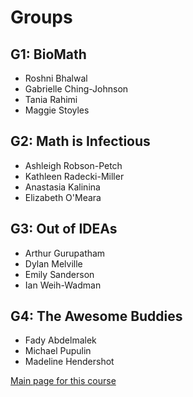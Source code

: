 # Groups

## G1: BioMath

- Roshni Bhalwal
- Gabrielle Ching-Johnson
- Tania Rahimi
- Maggie Stoyles

## G2: Math is Infectious

- Ashleigh Robson-Petch
- Kathleen Radecki-Miller
- Anastasia Kalinina
- Elizabeth O'Meara

## G3: Out of IDEAs

- Arthur Gurupatham
- Dylan Melville
- Emily Sanderson
- Ian Weih-Wadman

## G4: The Awesome Buddies

- Fady Abdelmalek
- Michael Pupulin
- Madeline Hendershot

[Main page for this course](.)
